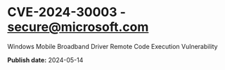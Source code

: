 # CVE-2024-30003 - secure@microsoft.com

Windows Mobile Broadband Driver Remote Code Execution Vulnerability

**Publish date:** 2024-05-14
